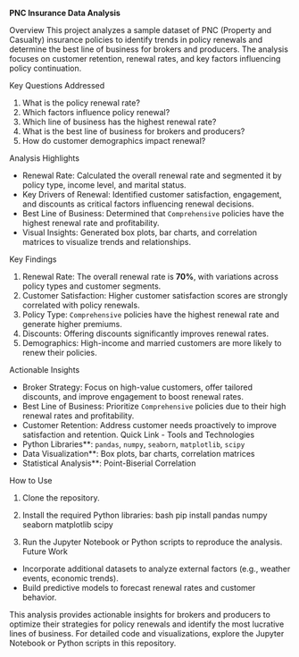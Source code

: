 **PNC Insurance Data Analysis**

Overview
This project analyzes a sample dataset of PNC (Property and Casualty) insurance policies to identify trends in policy renewals and determine the best line of business for brokers and producers. The analysis focuses on customer retention, renewal rates, and key factors influencing policy continuation.

Key Questions Addressed
1. What is the policy renewal rate?
2. Which factors influence policy renewal?
3. Which line of business has the highest renewal rate?
4. What is the best line of business for brokers and producers?
5. How do customer demographics impact renewal?

Analysis Highlights
- Renewal Rate: Calculated the overall renewal rate and segmented it by policy type, income level, and marital status.
- Key Drivers of Renewal: Identified customer satisfaction, engagement, and discounts as critical factors influencing renewal decisions.
- Best Line of Business: Determined that `Comprehensive` policies have the highest renewal rate and profitability.
- Visual Insights: Generated box plots, bar charts, and correlation matrices to visualize trends and relationships.

Key Findings
1. Renewal Rate: The overall renewal rate is **70%**, with variations across policy types and customer segments.
2. Customer Satisfaction: Higher customer satisfaction scores are strongly correlated with policy renewals.
3. Policy Type: `Comprehensive` policies have the highest renewal rate and generate higher premiums.
4. Discounts: Offering discounts significantly improves renewal rates.
5. Demographics: High-income and married customers are more likely to renew their policies.

Actionable Insights
- Broker Strategy: Focus on high-value customers, offer tailored discounts, and improve engagement to boost renewal rates.
- Best Line of Business: Prioritize `Comprehensive` policies due to their high renewal rates and profitability.
- Customer Retention: Address customer needs proactively to improve satisfaction and retention.
Quick Link - 
Tools and Technologies
- Python Libraries**: `pandas`, `numpy`, `seaborn`, `matplotlib`, `scipy`
- Data Visualization**: Box plots, bar charts, correlation matrices
- Statistical Analysis**: Point-Biserial Correlation

How to Use
1. Clone the repository.
2. Install the required Python libraries:
   bash
   pip install pandas numpy seaborn matplotlib scipy

3. Run the Jupyter Notebook or Python scripts to reproduce the analysis.
Future Work
- Incorporate additional datasets to analyze external factors (e.g., weather events, economic trends).
- Build predictive models to forecast renewal rates and customer behavior.

This analysis provides actionable insights for brokers and producers to optimize their strategies for policy renewals and identify the most lucrative lines of business. For detailed code and visualizations, explore the Jupyter Notebook or Python scripts in this repository.
